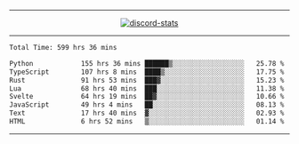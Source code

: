 <a href="https://www.github.com/ripavoid" target="_blank" rel="noreferrer">

-------

<div align='center'>
    <a href='https://discordapp.com/users/825178146797518881'>
        <img align='center' alt='discord-stats' src='https://api.discord-status.me/825178146797518881?nitro&boost=4&gradient=%231e0b1a%2C%23000000%2C%23000000%2C%23160316'></img>
    </a>
</div>

-------

<!--START_SECTION:waka-->

```txt
Total Time: 599 hrs 36 mins

Python            155 hrs 36 mins ██████▒░░░░░░░░░░░░░░░░░░   25.78 %
TypeScript        107 hrs 8 mins  ████▒░░░░░░░░░░░░░░░░░░░░   17.75 %
Rust              91 hrs 53 mins  ███▓░░░░░░░░░░░░░░░░░░░░░   15.23 %
Lua               68 hrs 40 mins  ███░░░░░░░░░░░░░░░░░░░░░░   11.38 %
Svelte            64 hrs 19 mins  ██▓░░░░░░░░░░░░░░░░░░░░░░   10.66 %
JavaScript        49 hrs 4 mins   ██░░░░░░░░░░░░░░░░░░░░░░░   08.13 %
Text              17 hrs 40 mins  ▓░░░░░░░░░░░░░░░░░░░░░░░░   02.93 %
HTML              6 hrs 52 mins   ▒░░░░░░░░░░░░░░░░░░░░░░░░   01.14 %
```

<!--END_SECTION:waka-->

-------
